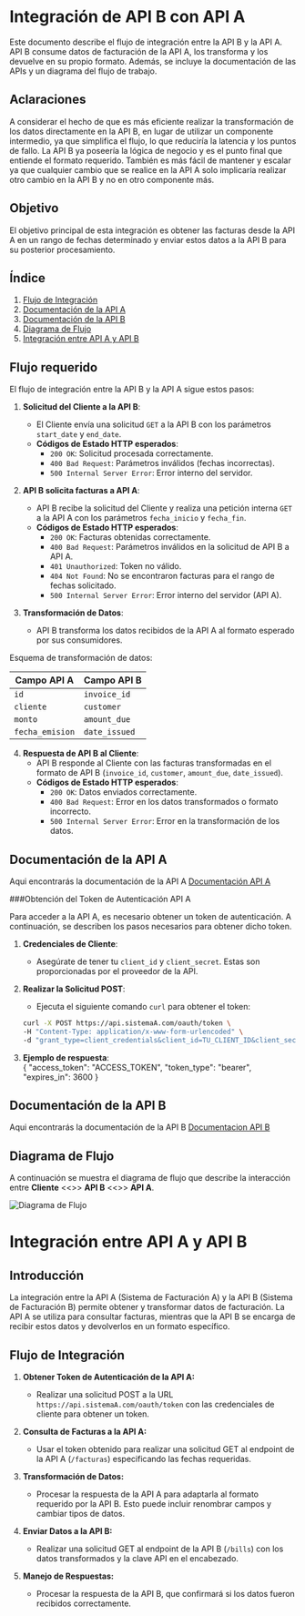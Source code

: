 # Integración de API B con API A

Este documento describe el flujo de integración entre la API B y la API A. API B consume datos de facturación de la API A, los transforma y los devuelve en su propio formato. Además, se incluye la documentación de las APIs y un diagrama del flujo de trabajo.

## Aclaraciones

A considerar el hecho de que es más eficiente realizar la transformación de los datos directamente en la API B, en lugar de utilizar un componente intermedio, ya que simplifica el flujo, lo que reduciría la latencia y los puntos de fallo. La API B ya poseería la lógica de negocio y es el punto final que entiende el formato requerido. También es más fácil de mantener y escalar ya que cualquier cambio que se realice en la API A solo implicaría realizar otro cambio en la API B y no en otro componente más.

## Objetivo
El objetivo principal de esta integración es obtener las facturas desde la API A en un rango de fechas determinado y enviar estos datos a la API B para su posterior procesamiento.

## Índice

1. [Flujo de Integración](#flujo-de-integración)
2. [Documentación de la API A](#documentación-de-la-api-a)
3. [Documentación de la API B](#documentación-de-la-api-b)
4. [Diagrama de Flujo](#diagrama-de-flujo)
5. [Integración entre API A y API B](#integración-entre-api-a-y-api-b)

## Flujo requerido

El flujo de integración entre la API B y la API A sigue estos pasos:

1. **Solicitud del Cliente a la API B**:
   - El Cliente envía una solicitud `GET` a la API B con los parámetros `start_date` y `end_date`.
   - **Códigos de Estado HTTP esperados**:
     - `200 OK`: Solicitud procesada correctamente.
     - `400 Bad Request`: Parámetros inválidos (fechas incorrectas).
     - `500 Internal Server Error`: Error interno del servidor.

2. **API B solicita facturas a API A**:
   - API B recibe la solicitud del Cliente y realiza una petición interna `GET` a la API A con los parámetros `fecha_inicio` y `fecha_fin`.
   - **Códigos de Estado HTTP esperados**:
     - `200 OK`: Facturas obtenidas correctamente.
     - `400 Bad Request`: Parámetros inválidos en la solicitud de API B a API A.
     - `401 Unauthorized`: Token no válido.
     - `404 Not Found`: No se encontraron facturas para el rango de fechas solicitado.
     - `500 Internal Server Error`: Error interno del servidor (API A).

3. **Transformación de Datos**:
   - API B transforma los datos recibidos de la API A al formato esperado por sus consumidores.
  
Esquema de transformación de datos:

| Campo API A   | Campo API B    |
|---------------|----------------|
| `id`          | `invoice_id`   |
| `cliente`     | `customer`     |
| `monto`       | `amount_due`   |
| `fecha_emision`| `date_issued` |


4. **Respuesta de API B al Cliente**:
   - API B responde al Cliente con las facturas transformadas en el formato de API B (`invoice_id`, `customer`, `amount_due`, `date_issued`).
   - **Códigos de Estado HTTP esperados**:
     - `200 OK`: Datos enviados correctamente.
     - `400 Bad Request`: Error en los datos transformados o formato incorrecto.
     - `500 Internal Server Error`: Error en la transformación de los datos.


## Documentación de la API A

Aqui encontrarás la documentación de la API A [Documentación API A](https://github.com/BeaMDG/apis/blob/main/documentaci%C3%B3n-API_A.yaml)

###Obtención del Token de Autenticación API A

Para acceder a la API A, es necesario obtener un token de autenticación. A continuación, se describen los pasos necesarios para obtener dicho token.

1. **Credenciales de Cliente**:
   - Asegúrate de tener tu `client_id` y `client_secret`. Estas son proporcionadas por el proveedor de la API.

2. **Realizar la Solicitud POST**:
   - Ejecuta el siguiente comando `curl` para obtener el token:

   ```bash
   curl -X POST https://api.sistemaA.com/oauth/token \
   -H "Content-Type: application/x-www-form-urlencoded" \
   -d "grant_type=client_credentials&client_id=TU_CLIENT_ID&client_secret=TU_CLIENT_SECRET"```

 3. **Ejemplo de respuesta**:<br>
    {
  "access_token": "ACCESS_TOKEN",
  "token_type": "bearer",
  "expires_in": 3600
  }
   
## Documentación de la API B
Aqui encontrarás la documentación de la API B [Documentacion API B](https://github.com/BeaMDG/apis/blob/main/documentaci%C3%B3n-API_B.yaml)

## Diagrama de Flujo

A continuación se muestra el diagrama de flujo que describe la interacción entre **Cliente** <<>> **API B** <<>> **API A**.

![Diagrama de Flujo](https://github.com/BeaMDG/apis/blob/main/diagrama_api.png)

# Integración entre API A y API B

## Introducción
La integración entre la API A (Sistema de Facturación A) y la API B (Sistema de Facturación B) permite obtener y transformar datos de facturación. La API A se utiliza para consultar facturas, mientras que la API B se encarga de recibir estos datos y devolverlos en un formato específico.

## Flujo de Integración
1. **Obtener Token de Autenticación de la API A:**
   - Realizar una solicitud POST a la URL `https://api.sistemaA.com/oauth/token` con las credenciales de cliente para obtener un token.

2. **Consulta de Facturas a la API A:**
   - Usar el token obtenido para realizar una solicitud GET al endpoint de la API A (`/facturas`) especificando las fechas requeridas.

3. **Transformación de Datos:**
   - Procesar la respuesta de la API A para adaptarla al formato requerido por la API B. Esto puede incluir renombrar campos y cambiar tipos de datos.

4. **Enviar Datos a la API B:**
   - Realizar una solicitud GET al endpoint de la API B (`/bills`) con los datos transformados y la clave API en el encabezado.

5. **Manejo de Respuestas:**
   - Procesar la respuesta de la API B, que confirmará si los datos fueron recibidos correctamente.




